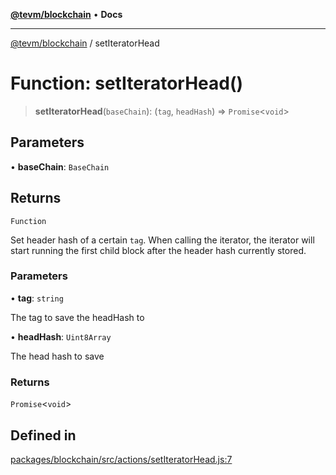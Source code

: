 [**@tevm/blockchain**](../README.md) • **Docs**

***

[@tevm/blockchain](../globals.md) / setIteratorHead

# Function: setIteratorHead()

> **setIteratorHead**(`baseChain`): (`tag`, `headHash`) => `Promise`\<`void`\>

## Parameters

• **baseChain**: `BaseChain`

## Returns

`Function`

Set header hash of a certain `tag`.
When calling the iterator, the iterator will start running the first child block after the header hash currently stored.

### Parameters

• **tag**: `string`

The tag to save the headHash to

• **headHash**: `Uint8Array`

The head hash to save

### Returns

`Promise`\<`void`\>

## Defined in

[packages/blockchain/src/actions/setIteratorHead.js:7](https://github.com/evmts/tevm-monorepo/blob/main/packages/blockchain/src/actions/setIteratorHead.js#L7)
